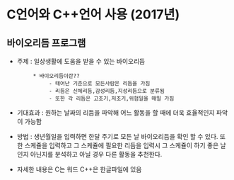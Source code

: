 # C언어와 C++언어 사용 (2017년)

## 바이오리듬 프로그램
  - 주제 : 일상생활에 도움을 받을 수 있는 바이오리듬 
             
             * 바이오리듬이란?? 
                  - 태어난 기준으로 모든사람은 리듬을 가짐
                  - 리듬은 신체리듬,감성리듬,지성리듬으로 분류됨
                  - 또한 각 리듬은 고조기,저조기,위험일을 매일 가짐
  
  - 기대효과 : 원하는 날짜의 리듬을 파악해 어느 활동을 할 때에 더욱 효율적인지 파악이 가능함
  
  - 방법 : 생년월일을 입력하면 한달 주기로 모든 날 바이오리듬을 확인 할 수 있다.
           또한 스케쥴을 입력하고 그 스케쥴에 필요한 리듬을 입력시 그 스케쥴이 
           하기 좋은 날인지 아닌지를 분석하고 아닐 경우 다른 활동을 추천한다.
 
 * 자세한 내용은 C는 워드 C++은 한글파일에 있음

